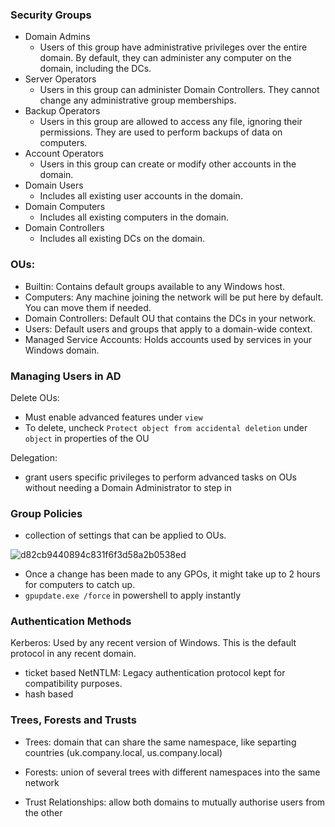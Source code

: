 ### Security Groups

- Domain Admins
  - Users of this group have administrative privileges over the entire domain. By default, they can administer any computer on the domain, including the DCs.
- Server Operators
  - Users in this group can administer Domain Controllers. They cannot change any administrative group memberships.
- Backup Operators
  - Users in this group are allowed to access any file, ignoring their permissions. They are used to perform backups of data on computers.
- Account Operators
  - Users in this group can create or modify other accounts in the domain.
- Domain Users
  - Includes all existing user accounts in the domain.
- Domain Computers
  - Includes all existing computers in the domain.
- Domain Controllers
  - Includes all existing DCs on the domain.

### OUs:
- Builtin: Contains default groups available to any Windows host.
- Computers: Any machine joining the network will be put here by default. You can move them if needed.
- Domain Controllers: Default OU that contains the DCs in your network.
- Users: Default users and groups that apply to a domain-wide context.
- Managed Service Accounts: Holds accounts used by services in your Windows domain.

### Managing Users in AD

Delete OUs:

  - Must enable advanced features under `view`
  - To delete, uncheck `Protect object from accidental deletion` under `object` in properties of the OU

Delegation:

  - grant users specific privileges to perform advanced tasks on OUs without needing a Domain Administrator to step in

### Group Policies

- collection of settings that can be applied to OUs.

![d82cb9440894c831f6f3d58a2b0538ed](https://github.com/user-attachments/assets/a8f97d0f-d0a4-4ea8-bd0c-bbce11e16941)

- Once a change has been made to any GPOs, it might take up to 2 hours for computers to catch up.
- `gpupdate.exe /force` in powershell to apply instantly

### Authentication Methods

Kerberos: Used by any recent version of Windows. This is the default protocol in any recent domain.
  - ticket based
NetNTLM: Legacy authentication protocol kept for compatibility purposes.
  - hash based

### Trees, Forests and Trusts

- Trees: domain that can share the same namespace, like separting countries (uk.company.local, us.company.local)

- Forests: union of several trees with different namespaces into the same network

- Trust Relationships:  allow both domains to mutually authorise users from the other





















